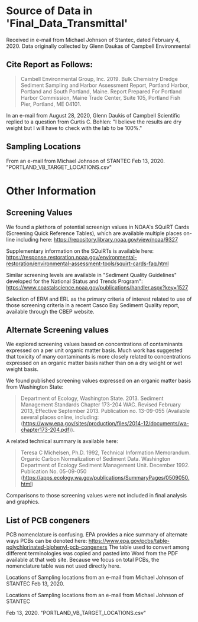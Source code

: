 #  Source of Data in 'Final_Data_Transmittal'

Received in e-mail from Michael Johnson of Stantec, dated February 4, 2020.
Data originally collected by Glenn Daukas of Campbell Environmental

## Cite Report as Follows:
>Cambell Environmental Group, Inc. 2019.  Bulk Chemistry Dredge Sediment Sampling
and Harbor Assessment Report, Portland Harbor, Portland and South Portland,
Maine. Report Prepared For Portland Harbor Commission, Maine Trade Center, Suite 105,
Portland Fish Pier, Portland, ME 04101.

In an e-mail from August 28, 2020, Glenn Daukis of Campbell Scientific replied to a 
question from Curtis C. Bohlen: "I believe the results are dry weight but I will 
have to check with the lab to be 100%."

## Sampling Locations
From an e-mail from Michael Johnson of STANTEC
Feb 13, 2020. "PORTLAND_VB_TARGET_LOCATIONS.csv"


# Other  Information
## Screening Values
We found a plethora of potential screenign values in  NOAA's SQuiRT Cards 
(Screening Quick Reference Tables), which are available multiple places on-line 
including here: https://repository.library.noaa.gov/view/noaa/9327

Supplementary information on the SQuiRTs is available here:
https://response.restoration.noaa.gov/environmental-restoration/environmental-assessment-tools/squirt-cards-faq.html

Similar screening levels are available in "Sediment Quality Guidelines"
developed for the National Status and Trends Program":
https://www.coastalscience.noaa.gov/publications/handler.aspx?key=1527

Selection of ERM and ERL as the primary criteria of interest related to use of 
those screening criteria in a recent Casco Bay Sediment Quality report,
available through the CBEP website.

## Alternate Screening values
We  explored screening values based on concentrations of contaminants
expressed on a per unit organic matter basis.  Much work has suggested that 
toxicity of many contaminants is more closely related to concentrations
expressed on an organic matter basis rather than on a dry weight or wet weight 
basis.

We found published screening values expressed on an organic matter basis from 
Washington State:
> Department of Ecology, Washington State. 2013. Sediment Management Standards
Chapter 173-204 WAC. Revised February 2013, Effective September 2013.
Publication no. 13-09-055
(Available several places online, including:
(https://www.epa.gov/sites/production/files/2014-12/documents/wa-chapter173-204.pdf)).

A  related technical summary is available here:
> Teresa C Michelsen, Ph.D. 1992,  Technical Information Memorandum. Organic 
Carbon Normalization of Sediment Data. Washington Department of Ecology
Sediment Management Unit.  December 1992. Publication No. 05-09-050
(https://apps.ecology.wa.gov/publications/SummaryPages/0509050.html)

Comparisons to those screening values were not included in final analysis and
graphics.

## List of PCB congeners
PCB nomenclature is confusing.  EPA provides a nice summary of alternate ways
PCBs can be denoted here:
https://www.epa.gov/pcbs/table-polychlorinated-biphenyl-pcb-congeners
The table used to convert among different terminologies was copied 
and pasted into Word from the PDF available at that web site. Because we focus on 
total PCBs, the nomenclature table was not used directly here.


 







 
 
Locations of Sampling locations from an e-mail from Michael Johnson of STANTEC Feb 13, 2020.
 
Locations of Sampling locations from an e-mail from Michael Johnson of STANTEC
 

Feb 13, 2020. "PORTLAND_VB_TARGET_LOCATIONS.csv"